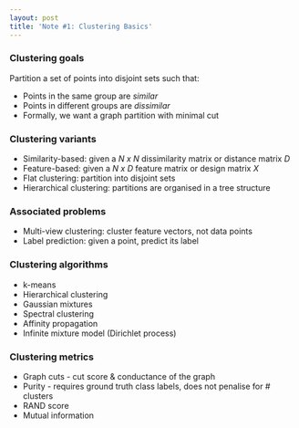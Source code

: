 ```yaml
---
layout: post
title: 'Note #1: Clustering Basics'
---
```

### Clustering goals
Partition a set of points into disjoint sets such that:
  * Points in the same group are _similar_
  * Points in different groups are _dissimilar_
  * Formally, we want a graph partition with minimal cut

### Clustering variants
  * Similarity-based: given a _N x N_ dissimilarity matrix or distance matrix _D_
  * Feature-based: given a _N x D_ feature matrix or design matrix _X_
  * Flat clustering: partition into disjoint sets
  * Hierarchical clustering: partitions are organised in a tree structure

### Associated problems
  * Multi-view clustering: cluster feature vectors, not data points
  * Label prediction: given a point, predict its label

### Clustering algorithms
  * k-means
  * Hierarchical clustering
  * Gaussian mixtures
  * Spectral clustering
  * Affinity propagation
  * Infinite mixture model (Dirichlet process)

### Clustering metrics
  * Graph cuts - cut score & conductance of the graph
  * Purity - requires ground truth class labels, does not penalise for # clusters
  * RAND score
  * Mutual information

